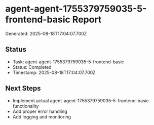 # agent-agent-1755379759035-5-frontend-basic Report

Generated: 2025-08-18T17:04:07.700Z

## Status
- Task: agent-agent-1755379759035-5-frontend-basic
- Status: Completed
- Timestamp: 2025-08-18T17:04:07.700Z

## Next Steps
- Implement actual agent-agent-1755379759035-5-frontend-basic functionality
- Add proper error handling
- Add logging and monitoring
